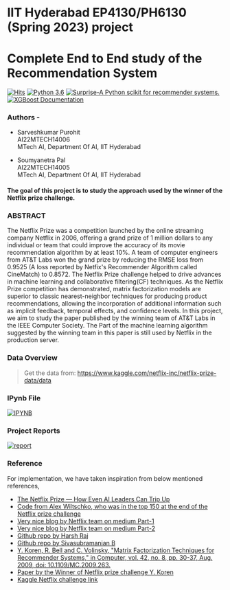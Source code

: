 # IIT Hyderabad EP4130/PH6130 (Spring 2023) project
# Complete End to End study of the Recommendation System

[![Hits](https://hits.seeyoufarm.com/api/count/incr/badge.svg?url=https%3A%2F%2Fgithub.com%2Fsaaarvesh%2FDSA_EP4130-PH6130-Course-Project&count_bg=%2379C83D&title_bg=%23555555&icon=&icon_color=%23E7E7E7&title=hits&edge_flat=false)](https://hits.seeyoufarm.com)
[![Python 3.6](https://img.shields.io/badge/python-3.11-blue.svg)](https://www.python.org/downloads/)
[![Surprise-A Python scikit for recommender systems.](https://img.shields.io/badge/Surprise-green.svg)](https://surpriselib.com/)
[![XGBoost Documentation](https://img.shields.io/badge/XGBoost-yellow.svg)](https://xgboost.readthedocs.io/en/stable/)
### Authors - 
*   Sarveshkumar Purohit \
    AI22MTECH14006 \
    MTech AI, Department Of AI, IIT Hyderabad

*   Soumyanetra Pal \
    AI22MTECH14005 \
    MTech AI, Department Of AI, IIT Hyderabad
    
#### The goal of this project is to study the approach used by the winner of the Netflix prize challenge.

### ABSTRACT  
The Netflix Prize was a competition launched by the online streaming company Netflix in 2006, offering a grand prize of 1 million dollars to any individual or team that could improve the accuracy of its movie recommendation algorithm by at least 10%. A team of computer engineers from AT&T Labs won the grand prize by reducing the RMSE loss from 0.9525 (A loss reported by Netfix's Recommender Algorithm called CineMatch) to 0.8572. The Netflix Prize challenge helped to drive advances in machine learning and collaborative filtering(CF) techniques. As the Netflix Prize competition has demonstrated, matrix factorization models are superior to classic nearest-neighbor techniques for producing product recommendations, allowing the incorporation of additional information such as implicit feedback, temporal effects, and confidence levels. In this project, we aim to study the paper published by the winning team of AT&T Labs in the IEEE Computer Society. The Part of the machine learning algorithm suggested by the winning team in this paper is still used by Netflix in the production server.


### Data Overview 
> Get the data from: https://www.kaggle.com/netflix-inc/netflix-prize-data/data

### IPynb File
[![IPYNB](https://img.shields.io/static/v1.svg?label=IPYNB&message=Movie&color=lightgray&logo=linkedin&style=social&colorA=critical)](https://github.com/saaarvesh/DSA_EP4130-PH6130-Course-Project/blob/main/DSA.ipynb) 

### Project Reports
[![report](https://img.shields.io/static/v1.svg?label=Project&message=Report&logo=microsoft-word&style=social)](https://github.com/saaarvesh/DSA_EP4130-PH6130-Course-Project/blob/main/EP4130_PH6130_Report.pdf)

### Reference
For implementation, we have taken inspiration from below mentioned references, 

<ul>
<li> <a href="https://towardsdatascience.com/the-netflix-prize-how-even-ai-leaders-can-trip-up-5c1f38e95c9f">The Netflix Prize — How Even AI Leaders Can Trip Up</a></li>
<li> <a href="https://github.com/alexbw/Netflix-Prize">Code from Alex Wiltschko, who was in the top 150 at the end of the Netflix prize challenge</a></li>
<li> <a href="https://netflixtechblog.com/netflix-recommendations-beyond-the-5-stars-part-1-55838468f429">Very nice blog by Netflix team on medium Part-1</a></li>
<li> <a href="https://netflixtechblog.com/netflix-recommendations-beyond-the-5-stars-part-2-d9b96aa399f5">Very nice blog by Netflix team on medium Part-2</a></li>
<li> <a href="https://github.com/harshraj11584/Paper-Implementation-Matrix-Factorization-Recommender-Systems-Netflix">Github repo by Harsh Raj</a></li>
<li><a href="https://github.com/storieswithsiva/Movie-Recommendation-Netflix">Github repo by Sivasubramanian B</a></li>
<li><a href="https://ieeexplore.ieee.org/document/5197422">Y. Koren, R. Bell and C. Volinsky, "Matrix Factorization Techniques for Recommender Systems," in Computer, vol. 42, no. 8, pp. 30-37, Aug. 2009, doi: 10.1109/MC.2009.263.</a></li>
<li><a href="https://datajobs.com/data-science-repo/Recommender-Systems-%5BNetflix%5D.pdf">Paper by the Winner of Netflix prize challenge Y. Koren</a></li>
<li><a href="https://www.kaggle.com/datasets/netflix-inc/netflix-prize-data/code">Kaggle Netflix challenge link</a></li>
</ul>





 





